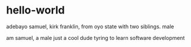 # hello-world
adebayo samuel, kirk franklin, from oyo state with two siblings. male

am samuel, a male
just a cool dude tyring to learn software development
